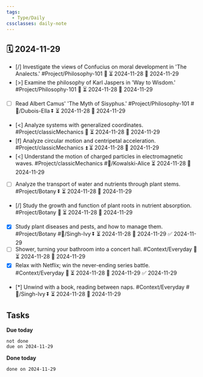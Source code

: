 ```yaml
---
tags:
  - Type/Daily
cssclasses: daily-note
---
```


## 🗓️ 2024-11-29

- [/] Investigate the views of Confucius on moral development in 'The Analects.' #Project/Philosophy-101 🔼 ⏳ 2024-11-28 📅 2024-11-29
- [>] Examine the philosophy of Karl Jaspers in 'Way to Wisdom.' #Project/Philosophy-101 🔺 ⏳ 2024-11-28 📅 2024-11-29
- [ ] Read Albert Camus' 'The Myth of Sisyphus.' #Project/Philosophy-101 #👤/Dubois-Ella ⏬ ⏳ 2024-11-28 📅 2024-11-29
- [<] Analyze systems with generalized coordinates. #Project/classicMechanics 🔼 ⏳ 2024-11-28 📅 2024-11-29
- [f] Analyze circular motion and centripetal acceleration. #Project/classicMechanics ⏫ ⏳ 2024-11-28 📅 2024-11-29
- [<] Understand the motion of charged particles in electromagnetic waves. #Project/classicMechanics #👤/Kowalski-Alice ⏳ 2024-11-28 📅 2024-11-29
- [ ] Analyze the transport of water and nutrients through plant stems. #Project/Botany ⏬ ⏳ 2024-11-28 📅 2024-11-29
- [/] Study the growth and function of plant roots in nutrient absorption. #Project/Botany 🔺 ⏳ 2024-11-28 📅 2024-11-29
- [x] Study plant diseases and pests, and how to manage them. #Project/Botany #👤/Singh-Ivy ⏬ ⏳ 2024-11-28 📅 2024-11-29 ✅ 2024-11-29
- [ ] Shower, turning your bathroom into a concert hall. #Context/Everyday 🔺 ⏳ 2024-11-28 📅 2024-11-29
- [x] Relax with Netflix; win the never-ending series battle. #Context/Everyday 🔺 ⏳ 2024-11-28 📅 2024-11-29 ✅ 2024-11-29
- [*] Unwind with a book, reading between naps. #Context/Everyday #👤/Singh-Ivy ⏬ ⏳ 2024-11-28 📅 2024-11-29

## Tasks

**Due today**

```tasks
not done
due on 2024-11-29
```

**Done today**

```tasks
done on 2024-11-29
```
            